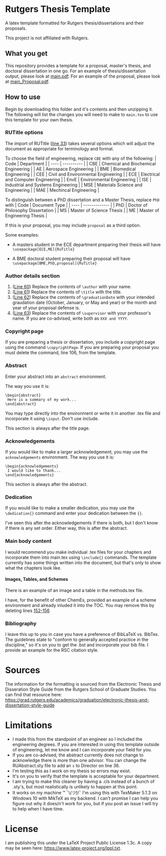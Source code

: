 # Rutgers Thesis Template
 A latex template formatted for Rutgers thesis/dissertations and their proposals.
 
 This project is not affiliated with Rutgers.
 
 ## What you get
 This repository provides a template for a proposal, master's thesis, and doctoral dissertation in one go. For an example of thesis/dissertation output, please look at [main.pdf](https://github.com/Jakub-Konkol/RutgersThesisTemplate/blob/main/main.pdf). For an example of the proposal, please look at [main_Proposal.pdf](https://github.com/Jakub-Konkol/RutgersThesisTemplate/blob/main/main_Proposal.pdf).
 
 ## How to use
 
 Begin by downloading this folder and it's contents and then unzipping it. The following will list the 
 changes you will need to make to `main.tex` to use this template for your own thesis.
 
 ### RUTitle options
 The import of RUTitle ([line 33](https://github.com/Jakub-Konkol/RutgersThesisTemplate/blob/main/main.tex#L33)) takes several options which will adjust the document as appropriate 
 for terminology and format.
 
To choose the field of engineering, replace ``CBE`` with any of the following:
| Code | Department |
| ---- | ---------- |
| CBE  | Chemical and Biochemical Engineering |
|  AE  | Aerospace Engineering |
| BME  | Biomedical Engineering |
| CEE  | Civil and Environmental Engineering | 
| ECE  | Electrical and Computer Engineering |
| EnvE | Environmental Engineering |
| ISE  | Industrial and Systems Engineering |
| MSE  | Materials Science and Engineering |
| MAE  | Mechincal Engineering |

To distinguish between a PhD dissertation and a Master Thesis, replace ``PhD`` with
| Code | Document Type |
| ---- | ------------- |
| PhD  | Doctor of Philosophy Dissertation |
| MS   | Master of Science Thesis |
| ME   | Master of Engineering Thesis |

If this is your proposal, you may include ``proposal`` as a third option.

Some examples:

- A masters student in the ECE department preparing their thesis will have 
`\usepackage[ECE,ME]{RuTitle}`

 - A BME doctoral student preparing their proposal will have
 `\usepackage[BME,PhD,proposal]{RuTitle}`

### Author details section
1. ([Line 60](https://github.com/Jakub-Konkol/RutgersThesisTemplate/blob/main/main.tex#L60)) Replace the contents of `\author` with your name.
2. ([Line 61](https://github.com/Jakub-Konkol/RutgersThesisTemplate/blob/main/main.tex#L61)) Replace the contents of `\title` with the title.
3. ([Line 62](https://github.com/Jakub-Konkol/RutgersThesisTemplate/blob/main/main.tex#L62)) Replace the contents of `\graduationDate` with your intended graudation date (October, January, or May and year) or the month and year of your proposal defense is.
4. ([Line 63](https://github.com/Jakub-Konkol/RutgersThesisTemplate/blob/main/main.tex#L63)) Replace the contents of `\supervisor` with your professor's name. If you are co-advised, write both as `XXX and YYYY`.

### Copyright page
If you are preparing a thesis or dissertation, you include a copyright page using the command `\copyrightPage`. If you are preparing your proposal you must delete the command, line 106, from the template.

### Abstract
Enter your abstract into an `abstract` environment. 

The way you use it is:

```
\begin{abstract}
 Here is a summary of my work...
\end{abstract}
```

You may type directly into the environment or write it in another .tex file and incorporate it using `\input`. Don't use include.

This section is always after the title page.

### Acknowledgements
If you would like to make a larger acknowledgement, you may use the `acknowledgements` environment. The way you use it is:

```
\begin{acknowledgements}
 I would like to thank...
\end{acknowledgements}
```
This section is always after the abstract.

### Dedication
If you would like to make a smaller dedication, you may use the `\dedication{}` command and enter your dedication between the `{}`.

I've seen this after the acknowledgements if there is both, but I don't know if there is any set order. Either way, this is after the abstract.

### Main body content
I would recommend you make individual .tex files for your chapters and incorporate them into main.tex using `\include{}` commands. The template currently has some things written into the document, but that's only to show what the chapters look like.

#### Images, Tables, and Schemes

There is an example of an image and a table in the methods.tex file.

I have, for the benefit of other ChemEs, provided an example of a scheme environment and already inluded it into the TOC. You may remove this by deleting lines [152-156](https://github.com/Jakub-Konkol/RutgersThesisTemplate/blob/main/main.tex#L152-L156)

### Bibliography
I leave this up to you in case you have a preference of BibLaTeX vs. BibTex. The guidelines state to "conform to generally accepted practice in the discipline," so it's on you to get the .bst and incorporate your bib file. I provide an example for the RSC citation style.

# Sources
The information for the formatting is sourced from the Electronic Thesis and Disseration Style Guide from the Rutgers School of Graduate Studies. You can find that resource here: https://grad.rutgers.edu/academics/graduation/electronic-thesis-and-dissertation-style-guide

# Limitations
- I made this from the standpoint of an engineer so I included the engineering degrees. If you are interested in using this template outside of engineering, let me know and I can incorporate your field for you.
- If you are co-advised, the abstract currently does not change to acknowledge there is more than one advisor. You can change the RUAbstract.sty file to add an `s` to Director on line 36.
- I'm testing this as I work on my thesis so errors may exist.
- It's on you to verify that the template is acceptable for your department.
- I am trying to make this cleaner by having a .cls instead of a bunch of .sty's, but most realistically is unlikely to happen at this point.
- It works on my machine :tm: ¯\\_(ツ)_/¯ I'm using this with TexMaker 5.1.3 on Windows 10 with MikTeX as my backend. I can't promise I can help you figure out why it does/n't work for you, but if you post an issue I will try to help when I have time.

# License
I am publishing this under the LaTeX Project Public License 1.3c. A copy may be seen here: https://www.latex-project.org/lppl.txt.
